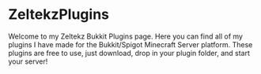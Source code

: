 # ZeltekzPlugins

Welcome to my Zeltekz Bukkit Plugins page. Here you can find all of my plugins I have made for the Bukkit/Spigot Minecraft Server platform. These plugins are free to use, just download, drop in your plugin folder, and start your server!
